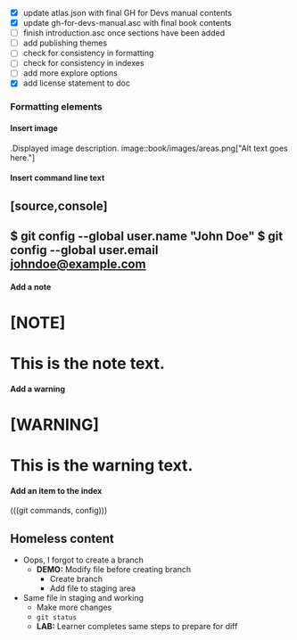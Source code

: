- [x] update atlas.json with final GH for Devs manual contents
- [x] update gh-for-devs-manual.asc with final book contents
- [ ] finish introduction.asc once sections have been added
- [ ] add publishing themes
- [ ] check for consistency in formatting
- [ ] check for consistency in indexes
- [ ] add more explore options
- [x] add license statement to doc

### Formatting elements

#### Insert image

.Displayed image description.
image::book/images/areas.png["Alt text goes here."]

#### Insert command line text

[source,console]
----
$ git config --global user.name "John Doe"
$ git config --global user.email johndoe@example.com
----

#### Add a note

[NOTE]
====
This is the note text.
====

#### Add a warning

[WARNING]
====
This is the warning text.
====

#### Add an item to the index

(((git commands, config)))

## Homeless content

- Oops, I forgot to create a branch
  - **DEMO:** Modify file before creating branch
    - Create branch
    - Add file to staging area
- Same file in staging and working
    - Make more changes
    - `git status`
    - **LAB:** Learner completes same steps to prepare for diff
